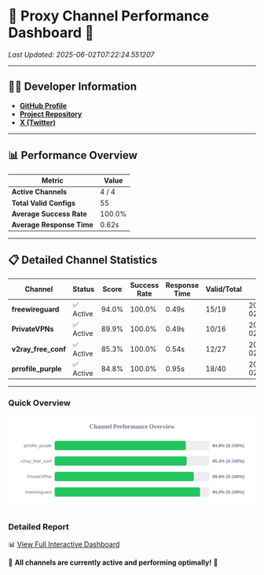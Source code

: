 # 🌟 Proxy Channel Performance Dashboard 🌟

_Last Updated: 2025-06-02T07:22:24.551207_

---

## 👩‍💻 Developer Information

- **[GitHub Profile](https://github.com/4n0nymou3)**  
- **[Project Repository](https://github.com/4n0nymou3/multi-proxy-config-fetcher)**  
- **[X (Twitter)](https://x.com/4n0nymou3)**  

---

## 📊 Performance Overview

| Metric                | Value       |
|-----------------------|-------------|
| **Active Channels**   | 4 / 4       |
| **Total Valid Configs** | 55          |
| **Average Success Rate** | 100.0%      |
| **Average Response Time** | 0.62s       |

---

## 📋 Detailed Channel Statistics

| Channel          | Status     | Score  | Success Rate | Response Time | Valid/Total | Last Success               |
|------------------|------------|--------|--------------|---------------|-------------|----------------------------|
| **freewireguard**  | ✅ Active  | 94.0%  | 100.0% | 0.49s         | 15/19       | 2025-06-02T07:22:24.549431 |
| **PrivateVPNs**  | ✅ Active  | 89.9%  | 100.0% | 0.49s         | 10/16       | 2025-06-02T07:22:24.033116 |
| **v2ray_free_conf**  | ✅ Active  | 85.3%  | 100.0% | 0.54s         | 12/27       | 2025-06-02T07:22:23.510751 |
| **prrofile_purple**  | ✅ Active  | 84.8%  | 100.0% | 0.95s         | 18/40       | 2025-06-02T07:22:22.901494 |

---

### Quick Overview
<div align="center">
  <a href="https://raw.githubusercontent.com/nullluser/NullRepo/refs/heads/main/assets/channel_stats_chart.svg">
    <img src="https://raw.githubusercontent.com/nullluser/NullRepo/refs/heads/main/assets/channel_stats_chart.svg" alt="Source Performance Statistics" width="800">
  </a>
</div>

### Detailed Report
📊 [View Full Interactive Dashboard](https://htmlpreview.github.io/?https://github.com/nullluser/NullRepo/blob/main/assets/performance_report.html)

🎉 **All channels are currently active and performing optimally!** 🎉
